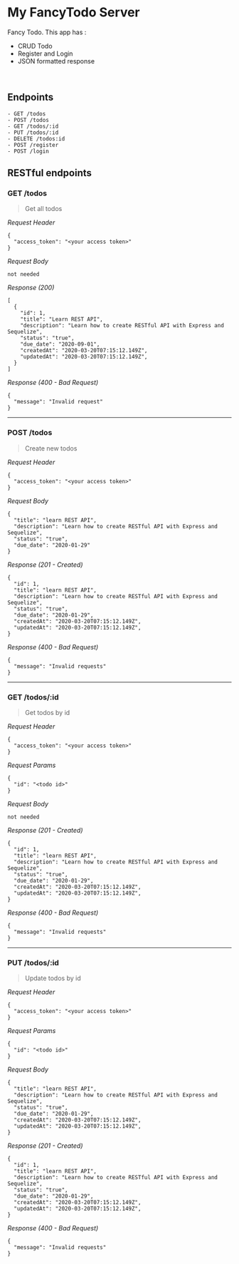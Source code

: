 # My FancyTodo Server
Fancy Todo. This app has : 
* CRUD Todo
* Register and Login
* JSON formatted response

&nbsp;

## Endpoints
```
- GET /todos
- POST /todos
- GET /todos/:id
- PUT /todos/:id
- DELETE /todos:id
- POST /register
- POST /login
```

## RESTful endpoints
### GET /todos

> Get all todos

_Request Header_
```
{
  "access_token": "<your access token>"
}
```

_Request Body_
```
not needed
```

_Response (200)_
```
[
  {
    "id": 1,
    "title": "Learn REST API",
    "description": "Learn how to create RESTful API with Express and Sequelize",
    "status": "true",
    "due_date": "2020-09-01",
    "createdAt": "2020-03-20T07:15:12.149Z",
    "updatedAt": "2020-03-20T07:15:12.149Z",
  }
]
```

_Response (400 - Bad Request)_
```
{
  "message": "Invalid request"
}
```
---
### POST /todos

> Create new todos

_Request Header_
```
{
  "access_token": "<your access token>"
}
```

_Request Body_
```
{
  "title": "learn REST API",
  "description": "Learn how to create RESTful API with Express and Sequelize",
  "status": "true",
  "due_date": "2020-01-29"
}
```

_Response (201 - Created)_
```
{
  "id": 1,
  "title": "learn REST API",
  "description": "Learn how to create RESTful API with Express and Sequelize",
  "status": "true",
  "due_date": "2020-01-29",
  "createdAt": "2020-03-20T07:15:12.149Z",
  "updatedAt": "2020-03-20T07:15:12.149Z",
}
```

_Response (400 - Bad Request)_
```
{
  "message": "Invalid requests"
}
```
---
### GET /todos/:id

> Get todos by id

_Request Header_
```
{
  "access_token": "<your access token>"
}
```

_Request Params_
```
{
  "id": "<todo id>"
}
```

_Request Body_
```
not needed
```

_Response (201 - Created)_
```
{
  "id": 1,
  "title": "learn REST API",
  "description": "Learn how to create RESTful API with Express and Sequelize",
  "status": "true",
  "due_date": "2020-01-29",
  "createdAt": "2020-03-20T07:15:12.149Z",
  "updatedAt": "2020-03-20T07:15:12.149Z",
}
```

_Response (400 - Bad Request)_
```
{
  "message": "Invalid requests"
}
```
---
### PUT /todos/:id

> Update todos by id

_Request Header_
```
{
  "access_token": "<your access token>"
}
```

_Request Params_
```
{
  "id": "<todo id>"
}
```

_Request Body_
```
{
  "title": "learn REST API",
  "description": "Learn how to create RESTful API with Express and Sequelize",
  "status": "true",
  "due_date": "2020-01-29",
  "createdAt": "2020-03-20T07:15:12.149Z",
  "updatedAt": "2020-03-20T07:15:12.149Z",
}
```

_Response (201 - Created)_
```
{
  "id": 1,
  "title": "learn REST API",
  "description": "Learn how to create RESTful API with Express and Sequelize",
  "status": "true",
  "due_date": "2020-01-29",
  "createdAt": "2020-03-20T07:15:12.149Z",
  "updatedAt": "2020-03-20T07:15:12.149Z",
}
```

_Response (400 - Bad Request)_
```
{
  "message": "Invalid requests"
}
```
